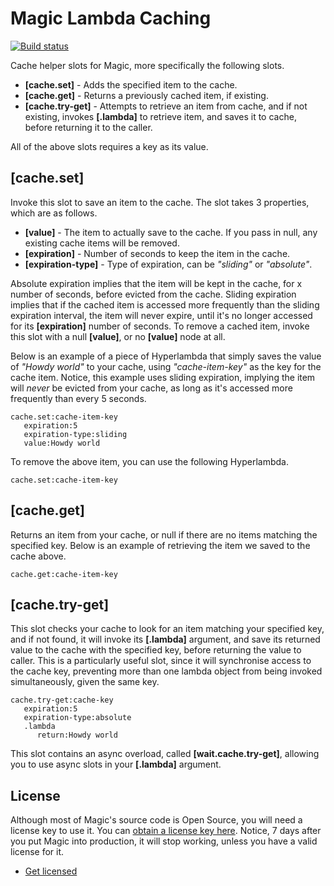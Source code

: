
# Magic Lambda Caching

[![Build status](https://travis-ci.org/polterguy/magic.lambda.caching.svg?master)](https://travis-ci.org/polterguy/magic.lambda.caching)

Cache helper slots for Magic, more specifically the following slots.

* __[cache.set]__ - Adds the specified item to the cache.
* __[cache.get]__ - Returns a previously cached item, if existing.
* __[cache.try-get]__ - Attempts to retrieve an item from cache, and if not existing, invokes __[.lambda]__ to retrieve item, and saves it to cache, before returning it to the caller.

All of the above slots requires a key as its value.

## [cache.set]

Invoke this slot to save an item to the cache. The slot takes 3 properties, which are as follows.

* __[value]__ - The item to actually save to the cache. If you pass in null, any existing cache items will be removed.
* __[expiration]__ - Number of seconds to keep the item in the cache.
* __[expiration-type]__ - Type of expiration, can be _"sliding"_ or _"absolute"_.

Absolute expiration implies that the item will be kept in the cache, for x number of seconds, before
evicted from the cache. Sliding expiration implies that if the cached item is accessed more frequently
than the sliding expiration interval, the item will never expire, until it's no longer accessed for
its **[expiration]** number of seconds. To remove a cached item, invoke this slot with a null **[value]**,
or no **[value]** node at all.

Below is an example of a piece of Hyperlambda that simply saves the value of _"Howdy world"_ to your
cache, using _"cache-item-key"_ as the key for the cache item. Notice, this example uses sliding expiration,
implying the item will _never_ be evicted from your cache, as long as it's accessed more frequently than
every 5 seconds.

```
cache.set:cache-item-key
   expiration:5
   expiration-type:sliding
   value:Howdy world
```

To remove the above item, you can use the following Hyperlambda.

```
cache.set:cache-item-key
```

## [cache.get]

Returns an item from your cache, or null if there are no items matching the specified key. Below is an
example of retrieving the item we saved to the cache above.

```
cache.get:cache-item-key
```

## [cache.try-get]

This slot checks your cache to look for an item matching your specified key, and if not found, it will
invoke its **[.lambda]** argument, and save its returned value to the cache with the specified key,
before returning the value to caller. This is a particularly useful slot, since it will synchronise
access to the cache key, preventing more than one lambda object from being invoked simultaneously,
given the same key.

```
cache.try-get:cache-key
   expiration:5
   expiration-type:absolute
   .lambda
      return:Howdy world
```

This slot contains an async overload, called **[wait.cache.try-get]**, allowing you to use async
slots in your **[.lambda]** argument.

## License

Although most of Magic's source code is Open Source, you will need a license key to use it.
You can [obtain a license key here](https://servergardens.com/buy/).
Notice, 7 days after you put Magic into production, it will stop working, unless you have a valid
license for it.

* [Get licensed](https://servergardens.com/buy/)
